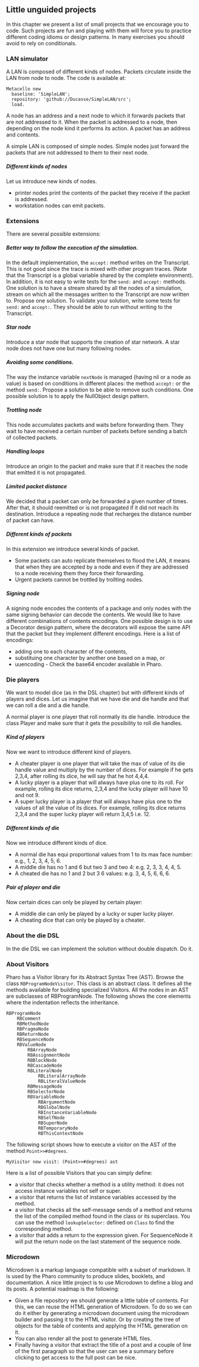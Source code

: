 ## Little unguided projects

In this chapter we present a list of small projects that we encourage you to code. 
Such projects are fun and playing with them will force you to practice different coding idioms or design patterns.
In many exercises you should avoid to rely on conditionals. 

### LAN simulator

A LAN is composed of different kinds of nodes. Packets circulate inside the LAN from node to node. 
The code is available at:

```
Metacello new
  baseline: 'SimpleLAN';
  repository: 'github://Ducasse/SimpleLAN/src';
  load.
```

A node has an address and a next node to which it forwards packets that are not addressed to it. 
When the packet is addressed to a node, then depending on the node kind it performs its action. 
A packet has an address and contents.

A simple LAN is composed of simple nodes. Simple nodes just forward the packets that are not addressed to them to their next node.

##### Different kinds of nodes

Let us introduce new kinds of nodes.
- printer nodes print the contents of the packet they receive if the packet is addressed.
- workstation nodes can emit packets.

### Extensions

There are several possible extensions: 

##### Better way to follow the execution of the simulation. 
In the default implementation, the `accept:` method writes on the Transcript. This is not good since the trace is mixed with 
other program traces. (Note that the Transcript is a global variable shared by the complete environment). In addition, it is not easy to write tests for the `send:` and `accept:` methods. 
One solution is to have a stream shared by all the nodes of a simulation, stream on which all the messages written to the Transcript are now written to. Propose one solution. To validate your solution, write some tests for `send:` and `accept:`. 
They should be able to run without writing to the Transcript.

##### Star node

Introduce a star node that supports the creation of star network. A star node does not have one but many following nodes. 


##### Avoiding some conditions.
The way the instance variable `nextNode` is managed (having nil or a node as value) is based on conditions in different places: the method `accept:` or the method `send:`. Propose a solution to be able to remove such conditions. One possible solution is to apply the NullObject design pattern.


##### Trottling node

This node accumulates packets and waits before forwarding them.
They wait to have received a certain number of packets before sending a batch of collected packets.

##### Handling loops

Introduce an origin to the packet and make sure that if it reaches the node that emitted it is not propagated. 

##### Limited packet distance

We decided that a packet can only be forwarded a given number of times. After that, it should reemitted or is not propagated if it did not reach its destination. 
Introduce a repeating node that recharges the distance number of packet can have. 

##### Different kinds of packets

In this extension we introduce several kinds of packet.

- Some packets can auto replicate themselves to flood the LAN, it means that when they are accepted by a node and even if they are addressed to a node receiving them they force their forwarding. 
- Urgent packets cannot be trottled by trollting nodes.

##### Signing node

A signing node encodes the contents of a package and only nodes with the same signing behavior can decode the contents. 
We would like to have different combinations of contents encodings. One possible design is to use a Decorator design pattern,
where the decorators will expose the same API that the packet but they implement different encodings. 
Here is a list of encodings:
- adding one to each character of the contents,
- substituing one character by another one based on a map, or
- uuencoding - Check the base64 encoder available in Pharo.


### Die players

We want to model dice (as in the DSL chapter) but with different kinds of players and dices.
Let us imagine that we have die and die handle and that we can roll a die and a die handle.

A normal player is one player that roll normally its die handle. Introduce the class Player and make sure that it gets the possibility to roll die handles.

##### Kind of players
Now we want to introduce different kind of players.
- A cheater player is one player that will take the max of value of its die handle value and multiply by the number of dices. For example if he gets 2,3,4, after rolling its dice, he will say that he hot 4,4,4.
- A lucky player is a player that will always have plus one to its roll. For example, rolling its dice returns, 2,3,4 and the lucky player will have 10 and not 9.
- A super lucky player is a player that will always have plus one to the values of all the value of its dices. For example, rolling its dice returns 2,3,4 and the super lucky player will return 3,4,5 i.e. 12.

##### Different kinds of die
Now we introduce different kinds of dice. 
- A normal die has equi proportional values from 1 to its max face number: e.g., 1, 2, 3, 4, 5, 6.
- A middle die has no 1 and 6 but two 3 and two 4: e.g. 2, 3, 3, 4, 4, 5.
- A cheated die has no 1 and 2 but 3 6 values: e.g. 3, 4, 5, 6, 6, 6.

##### Pair of player and die

Now certain dices can only be played by certain player: 
- A middle die can only be played by a lucky or super lucky player.
- A cheating dice that can only be played by a cheater. 


### About the die DSL 

In the die DSL we can implement the solution without double dispatch. Do it.


### About Visitors

Pharo has a Visitor library for its Abstract Syntax Tree (AST). 
Browse the class `RBProgramNodeVisitor`. This class is an abstract class. It defines all the methods available for building 
specialized Visitors. All the nodes in an AST are subclasses of RBProgramNode. 
The following shows the core elements where the indentation reflects the inheritance.

```
RBProgramNode
	RBComment
	RBMethodNode
	RBPragmaNode
	RBReturnNode
	RBSequenceNode
	RBValueNode
		RBArrayNode
		RBAssignmentNode
		RBBlockNode
		RBCascadeNode
		RBLiteralNode
			RBLiteralArrayNode
			RBLiteralValueNode
		RBMessageNode
		RBSelectorNode
		RBVariableNode
			RBArgumentNode
			RBGlobalNode
			RBInstanceVariableNode
			RBSelfNode
			RBSuperNode
			RBTemporaryNode
			RBThisContextNode
```

The following script shows how to execute a visitor on the AST of the method `Point>>#degrees`.

```
MyVisitor new visit: (Point>>#degrees) ast 
```

Here is a list of possible Visitors that you can simply define:
- a visitor that checks whether a method is a utility method: it does not access instance variables not self or super.
- a visitor that returns the list of instance variables accessed by the method. 
- a visitor that checks all the self-message sends of a method and returns the list of the compiled method found in the class or its superclass. You can use the method `lookupSelector:` defined on `Class` to find the corresponding method.
- a visitor that adds a return to the expression given. For SequenceNode it will put the return node on the last statement of the sequence node.


### Microdown 

Microdown is a markup language compatible with a subset of markdown. It is used by the Pharo community to produce slides, booklets, and documentation. 
A nice little project is to use Microdown to define a blog and its posts.
A potential roadmap is the following:

- Given a file repository we should generate a little table of contents. For this, we can reuse the HTML generation of Microdown. To do so we can do it either by generating a microdown document using the microdown builder and passing it to the HTML visitor. Or by creating the tree of objects for the table of contents and applying the HTML generation on it. 
- You can also render all the post to generate HTML files. 
- Finally having a visitor that extract the title of a post and a couple of line of the first paragraph so that the user can see a summary before clicking to get access to the full post can be nice. 



